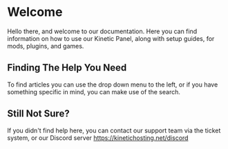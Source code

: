 # Welcome

Hello there, and welcome to our documentation. Here you can find information on how to use our Kinetic Panel, along with setup guides, for mods, plugins, and games. 

## Finding The Help You Need
To find articles you can use the drop down menu to the left, or if you have something specific in mind, you can make use of the search.


## Still Not Sure?
If you didn't find help here, you can contact our support team via the ticket system, or our Discord server
https://kinetichosting.net/discord